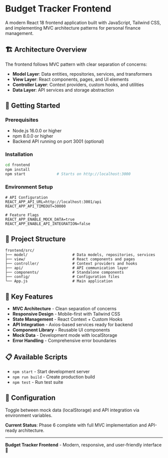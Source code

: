 # Budget Tracker Frontend

A modern React 18 frontend application built with JavaScript, Tailwind CSS, and implementing MVC architecture patterns for personal finance management.

## 🏗️ Architecture Overview

The frontend follows MVC pattern with clear separation of concerns:

- **Model Layer**: Data entities, repositories, services, and transformers
- **View Layer**: React components, pages, and UI elements  
- **Controller Layer**: Context providers, custom hooks, and utilities
- **Data Layer**: API services and storage abstraction

## 🚀 Getting Started

### Prerequisites
- Node.js 16.0.0 or higher
- npm 8.0.0 or higher
- Backend API running on port 3001 (optional)

### Installation
```bash
cd frontend
npm install
npm start              # Starts on http://localhost:3000
```

### Environment Setup
```env
# API Configuration
REACT_APP_API_URL=http://localhost:3001/api
REACT_APP_API_TIMEOUT=30000

# Feature Flags
REACT_APP_ENABLE_MOCK_DATA=true
REACT_APP_ENABLE_API_INTEGRATION=false
```

## 📁 Project Structure

```
frontend/src/
├── model/                    # Data models, repositories, services
├── view/                     # React components and pages
├── controller/               # Context providers and hooks
├── api/                      # API communication layer
├── components/               # Standalone components
├── config/                   # Configuration files
└── App.js                    # Main application
```

## 🎨 Key Features

- **MVC Architecture** - Clean separation of concerns
- **Responsive Design** - Mobile-first with Tailwind CSS
- **State Management** - React Context + Custom Hooks
- **API Integration** - Axios-based services ready for backend
- **Component Library** - Reusable UI components
- **Mock Data** - Development mode with localStorage
- **Error Handling** - Comprehensive error boundaries

## 📋 Available Scripts

- `npm start` - Start development server
- `npm run build` - Create production build
- `npm test` - Run test suite

## 🔧 Configuration

Toggle between mock data (localStorage) and API integration via environment variables.

**Current Status**: Phase 6 complete with full MVC implementation and API-ready architecture.

---

**Budget Tracker Frontend** - Modern, responsive, and user-friendly interface 🎨